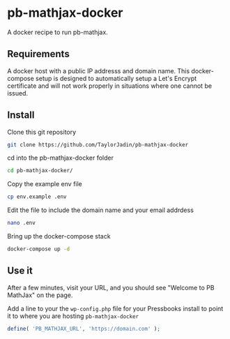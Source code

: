 # pb-mathjax-docker
A docker recipe to run pb-mathjax.

## Requirements
A docker host with a public IP addresss and domain name. This docker-compose setup is designed to automatically setup a Let's Encrypt certificate and will not work properly in situations where one cannot be issued.

## Install
Clone this git repository
```bash
git clone https://github.com/TaylorJadin/pb-mathjax-docker
```

cd into the pb-mathjax-docker folder
```bash
cd pb-mathjax-docker/
```

Copy the example env file
```bash
cp env.example .env
```

Edit the file to include the domain name and your email addrdess
```bash
nano .env
```

Bring up the docker-compose stack
```bash
docker-compose up -d
```

## Use it
After a few minutes, visit your URL, and you should see "Welcome to PB MathJax" on the page. 

Add a line to your the `wp-config.php` file for your Pressbooks install to point it to where you are hosting `pb-mathjax-docker`
```php
define( 'PB_MATHJAX_URL', 'https://domain.com' );
```
